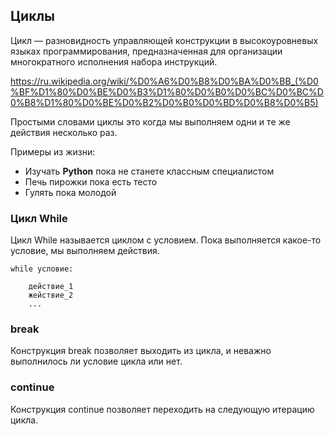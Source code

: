 ## Циклы

Цикл — разновидность управляющей конструкции в высокоуровневых языках программирования,
предназначенная для организации многократного исполнения набора инструкций. 

<https://ru.wikipedia.org/wiki/%D0%A6%D0%B8%D0%BA%D0%BB_(%D0%BF%D1%80%D0%BE%D0%B3%D1%80%D0%B0%D0%BC%D0%BC%D0%B8%D1%80%D0%BE%D0%B2%D0%B0%D0%BD%D0%B8%D0%B5)>


Простыми словами циклы это когда мы выполняем одни и те же действия несколько раз.

Примеры из жизни:
- Изучать **Python** пока не станете классным специалистом
- Печь пирожки пока есть тесто
- Гулять пока молодой

### Цикл While

Цикл While называется циклом с условием. Пока выполняется какое-то условие, мы выполняем действия.

    while условие:

        действие_1
        жействие_2
        ...

### break

Конструкция break позволяет выходить из цикла, и неважно выполнилось ли условие цикла или нет.

### continue
Конструкция continue позволяет переходить на следующую итерацию цикла.
